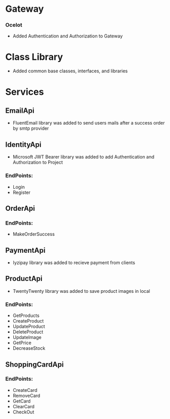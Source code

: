 # Gateway
### Ocelot
* Added Authentication and Authorization to Gateway

# Class Library
* Added common base classes, interfaces, and libraries

# Services
## EmailApi
* FluentEmail library was added to send users mails after a success order by smtp provider
## IdentityApi
* Microsoft JWT Bearer library was added to add Authentication and Authorization to Project
### EndPoints:
* Login
* Register 
## OrderApi
### EndPoints:
* MakeOrderSuccess
## PaymentApi
* Iyzipay library was added to recieve payment from clients
## ProductApi
* TwentyTwenty library was added to save product images in local
### EndPoints:
* GetProducts
* CreateProduct
* UpdateProduct
* DeleteProduct
* UpdateImage
* GetPrice
* DecreaseStock
## ShoppingCardApi
### EndPoints:
* CreateCard
* RemoveCard
* GetCard
* ClearCard
* CheckOut
